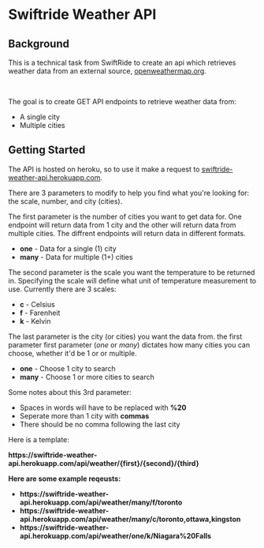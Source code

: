 # Swiftride Weather API

## Background

<p>
This is a technical task from SwiftRide to create an api which retrieves weather data from an external source, <a href='http://api.openweathermap.org/' target="_blank">openweathermap.org</a>.
</p>

</br>

<p>
The goal is to create GET API endpoints to retrieve weather data from:<br>
<ul>
<li>A single city</li>
<li>Multiple cities</li>
</ul>

## Getting Started

<p>
The API is hosted on heroku, so to use it make a request to <a href='swiftride-weather-api.herokuapp.com' target="_blank">swiftride-weather-api.herokuapp.com</a>.
</p>

<p>
There are 3 parameters to modify to help you find what you're looking for: the scale, number, and city (cities). 
</p>

<p>The first parameter is the number of cities you want to get data for. One endpoint will return data from 1 city and the other will return data from multiple cities. The diffrent endpoints will return data in different formats.
</p>
<ul>
<li><strong>one</strong> - Data for a single (1) city</li>
<li><strong>many</strong> - Data for multiple (1+) cities</li>
</ul>

<p>
The second parameter is the scale you want the temperature to be returned in. Specifying the scale will define what unit of temperature measurement to use. Currently there are 3 scales: 
</p>
<ul>
<li><strong>c</strong> - Celsius</li>
<li><strong>f</strong> - Farenheit</li>
<li><strong>k</strong> - Kelvin</li>
</ul>

<p>
The last parameter is the city (or cities) you want the data from. the first parameter first parameter (<i>one</i> or <i>many</i>) dictates how many cities you can choose, whether it'd be 1 or or multiple.
</p>
<ul>
<li><strong>one</strong> - Choose 1 city to search</li>
<li><strong>many</strong> - Choose 1 or more cities to search</li>
</ul>
<p>
Some notes about this 3rd parameter:
</p>
<ul>
<li>Spaces in words will have to be replaced with <strong>%20</strong></li>
<li>Seperate more than 1 city with <strong>commas</strong></li>
<li>There should be no comma following the last city</li>
</ul>

<p>Here is a template:</p>
<p><strong>https://swiftride-weather-api.herokuapp.com/api/weather/{first}/{second}/{third}<strong></p>

<p>
Here are some example reqeusts:
</p>
<ul>
<li>https://swiftride-weather-api.herokuapp.com/api/weather/many/f/toronto</li>
<li>https://swiftride-weather-api.herokuapp.com/api/weather/many/c/toronto,ottawa,kingston</li>
<li>https://swiftride-weather-api.herokuapp.com/api/weather/one/k/Niagara%20Falls</li>
</ul>
